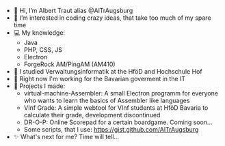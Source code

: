 - 👋 Hi, I’m Albert Traut alias @AlTrAugsburg
- 👀 I’m interested in coding crazy ideas, that take too much of my spare time
- 💻 My knowledge:
  - Java
  - PHP, CSS, JS
  - Electron
  - ForgeRock AM/PingAM (AM410)
- 🌱 I studied Verwaltungsinformatik at the HföD and Hochschule Hof
- 🏢 Right now I'm working for the Bavarian goverment in the IT
- 📝 Projects I made:
  - virtual-machine-Assembler: A small Electron programm for everyone who wants to learn the basics of Assembler like languages
  - VInf Grade: A simple webtool for VInf students at HföD Bavaria to calculate their grade, development discontinued
  - DR-O-P: Online Scorepad for a certain boardgame. Coming soon...
  - Some scripts, that I use: https://gist.github.com/AlTrAugsburg
- ✨ What's next for me? Time will tell...

<!---
AlTrAugsburg/AlTrAugsburg is a ✨ special ✨ repository because its `README.md` (this file) appears on your GitHub profile.
You can click the Preview link to take a look at your changes.
--->
